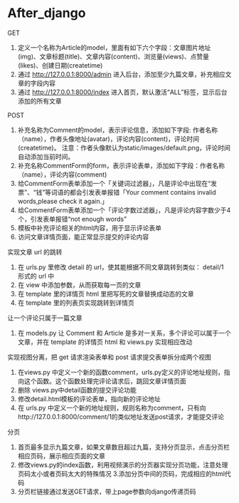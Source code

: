 # After_django

GET
1. 定义一个名称为Article的model，里面有如下六个字段：文章图片地址(img)、文章标题(title)、文章内容(content)、浏览量(views)、点赞量(likes)、创建日期(createtime)
2. 通过 http://127.0.0.1:8000/admin 进入后台，添加至少九篇文章，补充相应文章的字段内容
3. 通过 http://127.0.0.1:8000/index 进入首页，默认激活“ALL”标签，显示后台添加的所有文章

POST
1. 补充名称为Comment的model，表示评论信息，添加如下字段: 作者名称（name），作者头像地址(avatar)，评论内容(content)，评论时间(createtime)。 注意：作者头像默认为static/images/default.png，评论时间自动添加当前时间。
2. 补充名称CommentForm的form，表示评论表单，添加如下字段：作者名称（name），评论内容(comment)
3. 给CommentForm表单添加一个「关键词过滤器」，凡是评论中出现在“发票”、“钱”等词语的都会引发表单报错「Your comment contains invalid words,please check it again.」
4. 给CommentForm表单添加一个「评论字数过滤器」，凡是评论内容字数少于4个，引发表单报错“not enough words”
5. 模板中补充评论相关的html内容，用于显示评论表单
6. 访问文章详情页面，能正常显示提交的评论内容

实现文章 url 的跳转
1.	在 urls.py 里修改 detail 的 url，使其能根据不同文章跳转到类似： detail/1 形式的 url 中
2.	在 view 中添加参数，从而获取每一页的文章
3.	在 template 里的详情页 html 里把写死的文章替换成动态的文章
4.	在 template 里的列表页实现跳转到详情页

让一个评论只属于一篇文章
1.	在 models.py 让 Comment 和 Article 是多对一关系，多个评论可以属于一个文章，并在 template 的详情页 html 和 views.py 实现相应改动

实现视图分离，把 get 请求渲染表单和 post 请求提交表单拆分成两个视图
1.	在views.py 中定义一个新的函数comment，urls.py定义的评论地址规则，指向这个函数。这个函数处理完评论请求后，跳回文章详情页面
2.	删除 views.py中detail函数的提交评论功能
3.	修改detail.html模板的评论表单，指向新的评论地址
4.	在 urls.py 中定义一个新的地址规则，规则名称为comment，只有向http://127.0.0.1:8000/comment/1的类似地址发送post请求，才能提交评论

分页
1. 首页最多显示九篇文章，如果文章数目超过九篇，支持分页显示，点击分页栏相应页码，展示相应页面的文章
2. 修改views.py的index函数，利用视频演示的分页器实现分页功能，注意处理页码太小或者页码太大的特殊情况
3.添加分页中间的页码，完成相应的html代码
4. 分页栏链接通过发送GET请求，带上page参数向django传递页码
